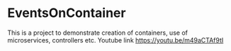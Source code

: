 # EventsOnContainer
This is a project to demonstrate creation of containers, use of microservices, controllers etc. 
Youtube link https://youtu.be/m49aCTAf9tI
